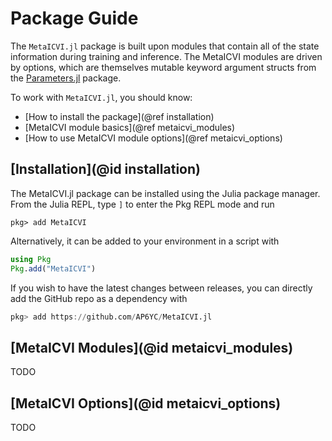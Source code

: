 # Package Guide

The `MetaICVI.jl` package is built upon modules that contain all of the state information during training and inference.
The MetaICVI modules are driven by options, which are themselves mutable keyword argument structs from the [Parameters.jl](https://github.com/mauro3/Parameters.jl) package.

To work with `MetaICVI.jl`, you should know:

- [How to install the package](@ref installation)
- [MetaICVI module basics](@ref metaicvi_modules)
- [How to use MetaICVI module options](@ref metaicvi_options)

## [Installation](@id installation)

The MetaICVI.jl package can be installed using the Julia package manager.
From the Julia REPL, type `]` to enter the Pkg REPL mode and run

```julia-repl
pkg> add MetaICVI
```

Alternatively, it can be added to your environment in a script with

```julia
using Pkg
Pkg.add("MetaICVI")
```

If you wish to have the latest changes between releases, you can directly add the GitHub repo as a dependency with

```julia
pkg> add https://github.com/AP6YC/MetaICVI.jl
```

## [MetaICVI Modules](@id metaicvi_modules)

TODO

## [MetaICVI Options](@id metaicvi_options)

TODO
